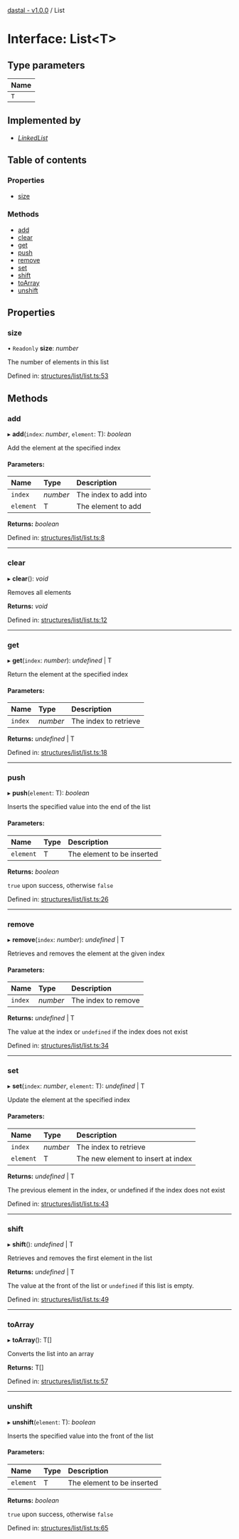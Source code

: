 [dastal - v1.0.0](../README.md) / List

# Interface: List<T\>

## Type parameters

| Name |
| :------ |
| `T` |

## Implemented by

* [*LinkedList*](../classes/linkedlist.md)

## Table of contents

### Properties

- [size](list.md#size)

### Methods

- [add](list.md#add)
- [clear](list.md#clear)
- [get](list.md#get)
- [push](list.md#push)
- [remove](list.md#remove)
- [set](list.md#set)
- [shift](list.md#shift)
- [toArray](list.md#toarray)
- [unshift](list.md#unshift)

## Properties

### size

• `Readonly` **size**: *number*

The number of elements in this list

Defined in: [structures/list/list.ts:53](https://github.com/havelessbemore/dastal/blob/563c214/src/structures/list/list.ts#L53)

## Methods

### add

▸ **add**(`index`: *number*, `element`: T): *boolean*

Add the element at the specified index

#### Parameters:

| Name | Type | Description |
| :------ | :------ | :------ |
| `index` | *number* | The index to add into |
| `element` | T | The element to add |

**Returns:** *boolean*

Defined in: [structures/list/list.ts:8](https://github.com/havelessbemore/dastal/blob/563c214/src/structures/list/list.ts#L8)

___

### clear

▸ **clear**(): *void*

Removes all elements

**Returns:** *void*

Defined in: [structures/list/list.ts:12](https://github.com/havelessbemore/dastal/blob/563c214/src/structures/list/list.ts#L12)

___

### get

▸ **get**(`index`: *number*): *undefined* \| T

Return the element at the specified index

#### Parameters:

| Name | Type | Description |
| :------ | :------ | :------ |
| `index` | *number* | The index to retrieve |

**Returns:** *undefined* \| T

Defined in: [structures/list/list.ts:18](https://github.com/havelessbemore/dastal/blob/563c214/src/structures/list/list.ts#L18)

___

### push

▸ **push**(`element`: T): *boolean*

Inserts the specified value into the end of the list

#### Parameters:

| Name | Type | Description |
| :------ | :------ | :------ |
| `element` | T | The element to be inserted |

**Returns:** *boolean*

`true` upon success, otherwise `false`

Defined in: [structures/list/list.ts:26](https://github.com/havelessbemore/dastal/blob/563c214/src/structures/list/list.ts#L26)

___

### remove

▸ **remove**(`index`: *number*): *undefined* \| T

Retrieves and removes the element at the given index

#### Parameters:

| Name | Type | Description |
| :------ | :------ | :------ |
| `index` | *number* | The index to remove |

**Returns:** *undefined* \| T

The value at the index or `undefined` if the index does not exist

Defined in: [structures/list/list.ts:34](https://github.com/havelessbemore/dastal/blob/563c214/src/structures/list/list.ts#L34)

___

### set

▸ **set**(`index`: *number*, `element`: T): *undefined* \| T

Update the element at the specified index

#### Parameters:

| Name | Type | Description |
| :------ | :------ | :------ |
| `index` | *number* | The index to retrieve |
| `element` | T | The new element to insert at index |

**Returns:** *undefined* \| T

The previous element in the index, or undefined if the index does not exist

Defined in: [structures/list/list.ts:43](https://github.com/havelessbemore/dastal/blob/563c214/src/structures/list/list.ts#L43)

___

### shift

▸ **shift**(): *undefined* \| T

Retrieves and removes the first element in the list

**Returns:** *undefined* \| T

The value at the front of the list or `undefined` if this list is empty.

Defined in: [structures/list/list.ts:49](https://github.com/havelessbemore/dastal/blob/563c214/src/structures/list/list.ts#L49)

___

### toArray

▸ **toArray**(): T[]

Converts the list into an array

**Returns:** T[]

Defined in: [structures/list/list.ts:57](https://github.com/havelessbemore/dastal/blob/563c214/src/structures/list/list.ts#L57)

___

### unshift

▸ **unshift**(`element`: T): *boolean*

Inserts the specified value into the front of the list

#### Parameters:

| Name | Type | Description |
| :------ | :------ | :------ |
| `element` | T | The element to be inserted |

**Returns:** *boolean*

`true` upon success, otherwise `false`

Defined in: [structures/list/list.ts:65](https://github.com/havelessbemore/dastal/blob/563c214/src/structures/list/list.ts#L65)
